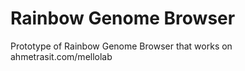 # Rainbow Genome Browser
Prototype of Rainbow Genome Browser that works on ahmetrasit.com/mellolab

